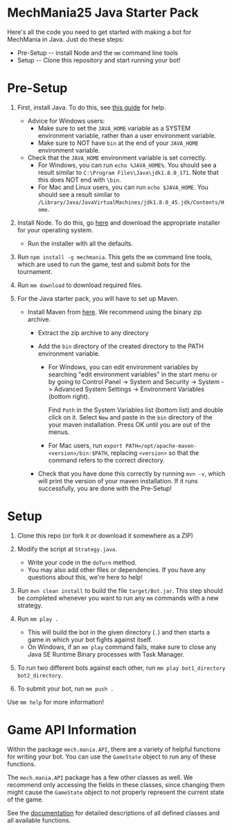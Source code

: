 # MechMania25 Java Starter Pack

Here's all the code you need to get started with making a bot for MechMania in Java. Just do these steps:

* Pre-Setup -- install Node and the `mm` command line tools
* Setup -- Clone this repository and start running your bot!

# Pre-Setup

1. First, install Java. To do this, see [this guide](https://docs.oracle.com/en/java/javase/13/install/overview-jdk-installation.html#GUID-8677A77F-231A-40F7-98B9-1FD0B48C346A) for help.
    * Advice for Windows users:
        * Make sure to set the `JAVA_HOME` variable as a SYSTEM environment variable, rather than a user environment variable.
        * Make sure to NOT have `bin` at the end of your `JAVA_HOME` environment variable.
    * Check that the `JAVA_HOME` environment variable is set correctly.
        * For Windows, you can run `echo %JAVA_HOME%`. You should see a result similar to `C:\Program Files\Java\jdk1.8.0_171`. Note that this does NOT end with `\bin`.
        * For Mac and Linux users, you can run `echo $JAVA_HOME`. You should see a result similar to `/Library/Java/JavaVirtualMachines/jdk1.8.0_45.jdk/Contents/Home`.
        
2. Install Node. To do this, go [here](https://nodejs.org/en/download/) and download the appropriate installer for your operating system.
    * Run the installer with all the defaults.

3. Run `npm install -g mechmania`.  This gets the `mm` command line tools, which are used to run the game, test and submit bots for the tournament.

4. Run `mm download` to download required files.

5. For the Java starter pack, you will have to set up Maven.
    * Install Maven from [here](https://maven.apache.org/download.cgi). We recommend using the binary zip archive.
        * Extract the zip archive to any directory
        * Add the `bin` directory of the created directory to the PATH environment variable.
            * For Windows, you can edit environment variables by searching "edit environment variables" in the start menu or by going to Control Panel -> System and Security -> System -> Advanced System Settings ->  Environment Variables (bottom right).
            
                Find `Path` in the System Variables list (bottom list) and double click on it. Select `New` and paste in the `bin` directory of the your maven installation. Press OK until you are out of the menus.
            * For Mac users, run `export PATH=/opt/apache-maven-<version>/bin:$PATH`, replacing `<version>` so that the command refers to the correct directory.
                
        * Check that you have done this correctly by running `mvn -v`, which will print the version of your maven installation. If it runs successfully, you are done with the Pre-Setup!

# Setup

1. Clone this repo (or fork it or download it somewhere as a ZIP)
2. Modify the script at `Strategy.java`.
    * Write your code in the `doTurn` method.
    * You may also add other files or dependencies. If you have any questions about this, we're here to help!
3. Run `mvn clean install` to build the file `target/Bot.jar`. This step should be completed whenever you want to run any `mm` commands with a new strategy.

4. Run `mm play .`
    * This will build the bot in the given directory (`.`) and then starts a game in which your bot fights against itself.
    * On Windows, if an `mm play` command fails, make sure to close any Java SE Runtime Binary processes with Task Manager.
5. To run two different bots against each other, run `mm play bot1_directory bot2_directory`.
6. To submit your bot, run `mm push .`

Use `mm help` for more information!

# Game API Information
Within the package `mech.mania.API`, there are a variety of helpful functions for writing your bot. You can use the `GameState` object to run any of these functions.

The `mech.mania.API` package has a few other classes as well.  We recommend only accessing the fields in these classes, since changing them might cause the `GameState` object to not properly represent the current state of the game.

See the [documentation](https://hoelzeljon.github.io/MM25-Java-Starter-Pack/) for detailed descriptions of all defined classes and all available functions.
